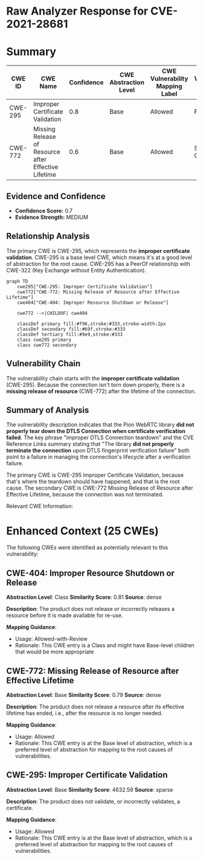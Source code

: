 # Raw Analyzer Response for CVE-2021-28681

# Summary
| CWE ID | CWE Name | Confidence | CWE Abstraction Level | CWE Vulnerability Mapping Label | CWE-Vulnerability Mapping Notes |
|---|---|---|---|---|---|
| CWE-295 | Improper Certificate Validation | 0.8 | Base | Allowed | Primary CWE |
| CWE-772 | Missing Release of Resource after Effective Lifetime | 0.6 | Base | Allowed | Secondary Candidate |

## Evidence and Confidence

*   **Confidence Score:** 0.7
*   **Evidence Strength:** MEDIUM

## Relationship Analysis
The primary CWE is CWE-295, which represents the **improper certificate validation**. CWE-295 is a base level CWE, which means it's at a good level of abstraction for the root cause. CWE-295 has a PeerOf relationship with CWE-322 (Key Exchange without Entity Authentication).

```mermaid
graph TD
    cwe295["CWE-295: Improper Certificate Validation"]
    cwe772["CWE-772: Missing Release of Resource after Effective Lifetime"]
    cwe404["CWE-404: Improper Resource Shutdown or Release"]
    
    cwe772 -->|CHILDOF| cwe404
    
    classDef primary fill:#f96,stroke:#333,stroke-width:2px
    classDef secondary fill:#69f,stroke:#333
    classDef tertiary fill:#9e9,stroke:#333
    class cwe295 primary
    class cwe772 secondary
```

## Vulnerability Chain
The vulnerability chain starts with the **improper certificate validation** (CWE-295). Because the connection isn't torn down properly, there is a **missing release of resource** (CWE-772) after the lifetime of the connection.

## Summary of Analysis
The vulnerability description indicates that the Pion WebRTC library **did not properly tear down the DTLS Connection when certificate verification failed**. The key phrase "improper DTLS Connection teardown" and the CVE Reference Links summary stating that "The library **did not properly terminate the connection** upon DTLS fingerprint verification failure" both point to a failure in managing the connection's lifecycle after a verification failure.

The primary CWE is CWE-295 Improper Certificate Validation, because that's where the teardown should have happened, and that is the root cause.
The secondary CWE is CWE-772 Missing Release of Resource after Effective Lifetime, because the connection was not terminated.

Relevant CWE Information:

# Enhanced Context (25 CWEs)
The following CWEs were identified as potentially relevant to this vulnerability:

## CWE-404: Improper Resource Shutdown or Release
**Abstraction Level**: Class
**Similarity Score**: 0.81
**Source**: dense

**Description**:
The product does not release or incorrectly releases a resource before it is made available for re-use.

**Mapping Guidance**:
- Usage: Allowed-with-Review
- Rationale: This CWE entry is a Class and might have Base-level children that would be more appropriate

## CWE-772: Missing Release of Resource after Effective Lifetime
**Abstraction Level**: Base
**Similarity Score**: 0.79
**Source**: dense

**Description**:
The product does not release a resource after its effective lifetime has ended, i.e., after the resource is no longer needed.

**Mapping Guidance**:
- Usage: Allowed
- Rationale: This CWE entry is at the Base level of abstraction, which is a preferred level of abstraction for mapping to the root causes of vulnerabilities.

## CWE-295: Improper Certificate Validation
**Abstraction Level**: Base
**Similarity Score**: 4632.59
**Source**: sparse

**Description**:
The product does not validate, or incorrectly validates, a certificate.

**Mapping Guidance**:
- Usage: Allowed
- Rationale: This CWE entry is at the Base level of abstraction, which is a preferred level of abstraction for mapping to the root causes of vulnerabilities.